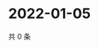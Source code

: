 # 2022-01-05

共 0 条

<!-- BEGIN WEIBO -->
<!-- 最后更新时间 Wed Jan 05 2022 10:07:43 GMT+0800 (China Standard Time) -->

<!-- END WEIBO -->
